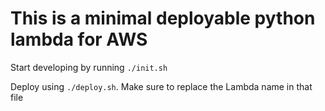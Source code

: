 # This is a minimal deployable python lambda for AWS

Start developing by running `./init.sh`

Deploy using `./deploy.sh`. Make sure to replace the Lambda name in that file

